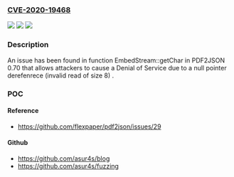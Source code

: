 ### [CVE-2020-19468](https://cve.mitre.org/cgi-bin/cvename.cgi?name=CVE-2020-19468)
![](https://img.shields.io/static/v1?label=Product&message=n%2Fa&color=blue)
![](https://img.shields.io/static/v1?label=Version&message=n%2Fa&color=blue)
![](https://img.shields.io/static/v1?label=Vulnerability&message=n%2Fa&color=brighgreen)

### Description

An issue has been found in function EmbedStream::getChar in PDF2JSON 0.70 that allows attackers to cause a Denial of Service due to a null pointer derefenrece (invalid read of size 8) .

### POC

#### Reference
- https://github.com/flexpaper/pdf2json/issues/29

#### Github
- https://github.com/asur4s/blog
- https://github.com/asur4s/fuzzing


